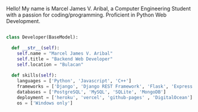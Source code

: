 Hello! My name is Marcel James V. Aribal, a Computer Engineering Student with a passion for coding/programming. Proficient in Python Web Development. 
```python

class Developer(BaseModel):

  def __str__(self):
    self.name = "Marcel James V. Aribal"
    self.title = "Backend Web Developer"
    self.location = "Bulacan"
    
  def skills(self):
    languages = ['Python', 'Javascript', 'C++']
    frameworks = ['Django', 'Django REST Framework', 'Flask', 'Express', 'React']
    databases = ['PostgreSQL', 'MySQL', 'SQLite', 'MongoDB']
    deployment = ['heroku', 'vercel', 'github-pages' , 'DigitalOcean']
    os = ['Windows only']
```

